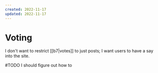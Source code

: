 ```yaml
---
created: 2022-11-17
updated: 2022-11-17
---
```

# Voting

I don't want to restrict [[b7|votes]] to just posts; I want users to have a say into the site.

#TODO I should figure out how to 
